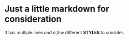 # Just a little markdown for consideration
It has multiple lines _and a few_ different **STYLES** to consider.
